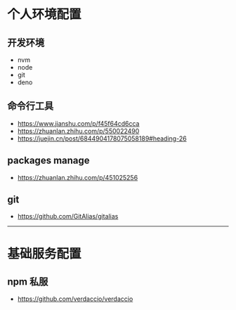 # 个人环境配置

## 开发环境

- nvm
- node
- git 
- deno

## 命令行工具

- https://www.jianshu.com/p/f45f64cd6cca
- https://zhuanlan.zhihu.com/p/550022490
- https://juejin.cn/post/6844904178075058189#heading-26

## packages manage

- https://zhuanlan.zhihu.com/p/451025256

## git 

- https://github.com/GitAlias/gitalias


---

# 基础服务配置

## npm 私服

- https://github.com/verdaccio/verdaccio
